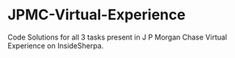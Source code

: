 # JPMC-Virtual-Experience
Code Solutions for all 3 tasks present in J P Morgan Chase Virtual Experience on InsideSherpa.
